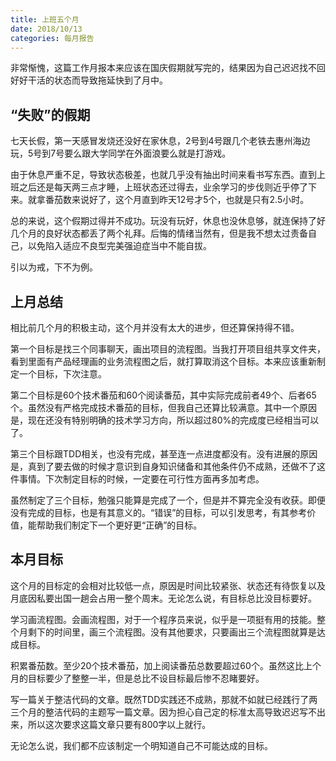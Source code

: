 ```yaml
---
title: 上班五个月
date: 2018/10/13
categories: 每月报告
---
```

非常惭愧，这篇工作月报本来应该在国庆假期就写完的，结果因为自己迟迟找不回好好干活的状态而导致拖延快到了月中。

<!-- more -->

## “失败”的假期
七天长假，第一天感冒发烧还没好在家休息，2号到4号跟几个老铁去惠州海边玩，5号到7号要么跟大学同学在外面浪要么就是打游戏。

由于休息严重不足，导致状态极差，也就几乎没有抽出时间来看书写东西。直到上班之后还是每天两三点才睡，上班状态还过得去，业余学习的步伐则近乎停了下来。就拿番茄数来说好了，这个月直到昨天12号才5个，也就是只有2.5小时。

总的来说，这个假期过得并不成功。玩没有玩好，休息也没休息够，就连保持了好几个月的良好状态都丢了两个礼拜。后悔的情绪当然有，但是我不想太过责备自己，以免陷入适应不良型完美强迫症当中不能自拔。

引以为戒，下不为例。

## 上月总结
相比前几个月的积极主动，这个月并没有太大的进步，但还算保持得不错。

第一个目标是找三个同事聊天，画出项目的流程图。当我打开项目组共享文件夹，看到里面有产品经理画的业务流程图之后，就打算取消这个目标。本来应该重新制定一个目标，下次注意。

第二个目标是60个技术番茄和60个阅读番茄，其中实际完成前者49个、后者65个。虽然没有严格完成技术番茄的目标，但我自己还算比较满意。其中一个原因是，现在还没有特别明确的技术学习方向，所以超过80%的完成度已经相当可以了。

第三个目标跟TDD相关，也没有完成，甚至连一点进度都没有。没有进展的原因是，真到了要去做的时候才意识到自身知识储备和其他条件仍不成熟，还做不了这件事情。下次制定目标的时候，一定要在可行性方面再多加考虑。

虽然制定了三个目标，勉强只能算是完成了一个，但是并不算完全没有收获。即便没有完成的目标，也是有其意义的。“错误”的目标，可以引发思考，有其参考价值，能帮助我们制定下一个更好更“正确”的目标。

## 本月目标
这个月的目标定的会相对比较低一点，原因是时间比较紧张、状态还有待恢复以及月底因私要出国一趟会占用一整个周末。无论怎么说，有目标总比没目标要好。

学习画流程图。会画流程图，对于一个程序员来说，似乎是一项挺有用的技能。整个月剩下的时间里，画三个流程图。没有其他要求，只要画出三个流程图就算是达成目标。

积累番茄数。至少20个技术番茄，加上阅读番茄总数要超过60个。虽然这比上个月的目标要少了整整一半，但是总比不设目标最后惨不忍睹要好。

写一篇关于整洁代码的文章。既然TDD实践还不成熟，那就不如就已经践行了两三个月的整洁代码的主题写一篇文章。因为担心自己定的标准太高导致迟迟写不出来，所以这次要求这篇文章只要有800字以上就行。

无论怎么说，我们都不应该制定一个明知道自己不可能达成的目标。
